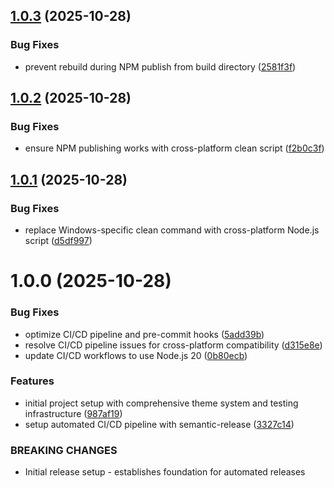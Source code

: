 ## [1.0.3](https://github.com/omidvarahram/athena-component-library-react/compare/v1.0.2...v1.0.3) (2025-10-28)


### Bug Fixes

* prevent rebuild during NPM publish from build directory ([2581f3f](https://github.com/omidvarahram/athena-component-library-react/commit/2581f3f18a0e5fe480cde48c524f2066cec240d5))

## [1.0.2](https://github.com/omidvarahram/athena-component-library-react/compare/v1.0.1...v1.0.2) (2025-10-28)


### Bug Fixes

* ensure NPM publishing works with cross-platform clean script ([f2b0c3f](https://github.com/omidvarahram/athena-component-library-react/commit/f2b0c3f73dcd924b013914377f6a2bec360c89ee))

## [1.0.1](https://github.com/omidvarahram/athena-component-library-react/compare/v1.0.0...v1.0.1) (2025-10-28)


### Bug Fixes

* replace Windows-specific clean command with cross-platform Node.js script ([d5df997](https://github.com/omidvarahram/athena-component-library-react/commit/d5df99771e9c1c662d05ee91fcd86d83429802b4))

# 1.0.0 (2025-10-28)


### Bug Fixes

* optimize CI/CD pipeline and pre-commit hooks ([5add39b](https://github.com/omidvarahram/athena-component-library-react/commit/5add39b14bccccf7d2bd430efd92568feda67491))
* resolve CI/CD pipeline issues for cross-platform compatibility ([d315e8e](https://github.com/omidvarahram/athena-component-library-react/commit/d315e8e207716d8107ce98f445adecd2ff16cdd9))
* update CI/CD workflows to use Node.js 20 ([0b80ecb](https://github.com/omidvarahram/athena-component-library-react/commit/0b80ecbe921d002dfb4ef876854c1233f9617451))


### Features

* initial project setup with comprehensive theme system and testing infrastructure ([987af19](https://github.com/omidvarahram/athena-component-library-react/commit/987af19a0a859444d83d7693d00e307e3299c14e))
* setup automated CI/CD pipeline with semantic-release ([3327c14](https://github.com/omidvarahram/athena-component-library-react/commit/3327c142dace95f4541662f8f86d3ca0c5a9a8aa))


### BREAKING CHANGES

* Initial release setup - establishes foundation for automated releases

